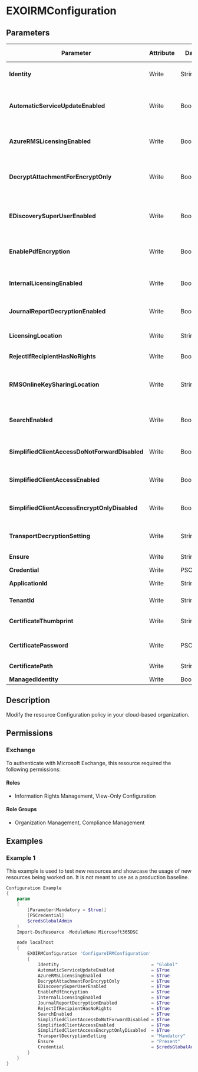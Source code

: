 ﻿# EXOIRMConfiguration

## Parameters

| Parameter | Attribute | DataType | Description | Allowed Values |
| --- | --- | --- | --- | --- |
| **Identity** | Write | String | The Identity parameter specifies the Perimeter Configuration policy that you want to modify. | |
| **AutomaticServiceUpdateEnabled** | Write | Boolean | The AutomaticServiceUpdateEnabled parameter specifies whether to allow the automatic addition of new features within Azure Information Protection for your cloud-based organization. | |
| **AzureRMSLicensingEnabled** | Write | Boolean | The AzureRMSLicensingEnabled parameter specifies whether the Exchange Online organization can to connect directly to Azure Rights Management. | |
| **DecryptAttachmentForEncryptOnly** | Write | Boolean | The DecryptAttachmentForEncryptOnly parameter specifies whether mail recipients have unrestricted rights on the attachment or not for Encrypt-only mails sent using Microsoft Purview Message Encryption. | |
| **EDiscoverySuperUserEnabled** | Write | Boolean | The EDiscoverySuperUserEnabled parameter specifies whether members of the Discovery Management role group can access IRM-protected messages in a discovery mailbox that were returned by a discovery search. | |
| **EnablePdfEncryption** | Write | Boolean | The EnablePdfEncryption parameter specifies whether to enable the encryption of PDF attachments using Microsoft Purview Message Encryption.  | |
| **InternalLicensingEnabled** | Write | Boolean | The InternalLicensingEnabled parameter specifies whether to enable IRM features for messages that are sent to internal and external recipients. | |
| **JournalReportDecryptionEnabled** | Write | Boolean | The JournalReportDecryptionEnabled parameter specifies whether to enable journal report decryption. | |
| **LicensingLocation** | Write | StringArray[] | The LicensingLocation parameter specifies the RMS licensing URLs. You can specify multiple URL values separated by commas. | |
| **RejectIfRecipientHasNoRights** | Write | Boolean | This parameter is available only in the cloud-based service. | |
| **RMSOnlineKeySharingLocation** | Write | String | The RMSOnlineKeySharingLocation parameter specifies the Azure Rights Management URL that's used to get the trusted publishing domain (TPD) for the Exchange Online organization. | |
| **SearchEnabled** | Write | Boolean | The SearchEnabled parameter specifies whether to enable searching of IRM-encrypted messages in Outlook on the web (formerly known as Outlook Web App). | |
| **SimplifiedClientAccessDoNotForwardDisabled** | Write | Boolean | The SimplifiedClientAccessDoNotForwardDisabled parameter specifies whether to disable Do not forward in Outlook on the web. | |
| **SimplifiedClientAccessEnabled** | Write | Boolean | The SimplifiedClientAccessEnabled parameter specifies whether to enable the Protect button in Outlook on the web. | |
| **SimplifiedClientAccessEncryptOnlyDisabled** | Write | Boolean | The SimplifiedClientAccessEncryptOnlyDisabled parameter specifies whether to disable Encrypt only in Outlook on the web.  | |
| **TransportDecryptionSetting** | Write | String | The TransportDecryptionSetting parameter specifies the transport decryption configuration. | `Disabled`, `Mandatory`, `Optional` |
| **Ensure** | Write | String | Specifies if this Outbound connector should exist. | `Present`, `Absent` |
| **Credential** | Write | PSCredential | Credentials of the Exchange Global Admin | |
| **ApplicationId** | Write | String | Id of the Azure Active Directory application to authenticate with. | |
| **TenantId** | Write | String | Id of the Azure Active Directory tenant used for authentication. | |
| **CertificateThumbprint** | Write | String | Thumbprint of the Azure Active Directory application's authentication certificate to use for authentication. | |
| **CertificatePassword** | Write | PSCredential | Username can be made up to anything but password will be used for CertificatePassword | |
| **CertificatePath** | Write | String | Path to certificate used in service principal usually a PFX file. | |
| **ManagedIdentity** | Write | Boolean | Managed ID being used for authentication. | |

## Description

Modify the resource Configuration policy in your cloud-based organization.

## Permissions

### Exchange

To authenticate with Microsoft Exchange, this resource required the following permissions:

#### Roles

- Information Rights Management, View-Only Configuration

#### Role Groups

- Organization Management, Compliance Management

## Examples

### Example 1

This example is used to test new resources and showcase the usage of new resources being worked on.
It is not meant to use as a production baseline.

```powershell
Configuration Example
{
    param
    (
        [Parameter(Mandatory = $true)]
        [PSCredential]
        $credsGlobalAdmin
    )
    Import-DscResource -ModuleName Microsoft365DSC

    node localhost
    {
        EXOIRMConfiguration 'ConfigureIRMConfiguration'
        {
            Identity                                   = "Global"
            AutomaticServiceUpdateEnabled              = $True
            AzureRMSLicensingEnabled                   = $True
            DecryptAttachmentForEncryptOnly            = $True
            EDiscoverySuperUserEnabled                 = $True
            EnablePdfEncryption                        = $True
            InternalLicensingEnabled                   = $True
            JournalReportDecryptionEnabled             = $True
            RejectIfRecipientHasNoRights               = $True
            SearchEnabled                              = $True
            SimplifiedClientAccessDoNotForwardDisabled = $True
            SimplifiedClientAccessEnabled              = $True
            SimplifiedClientAccessEncryptOnlyDisabled  = $True
            TransportDecryptionSetting                 = "Mandatory"
            Ensure                                     = "Present"
            Credential                                 = $credsGlobalAdmin
        }
    }
}
```

